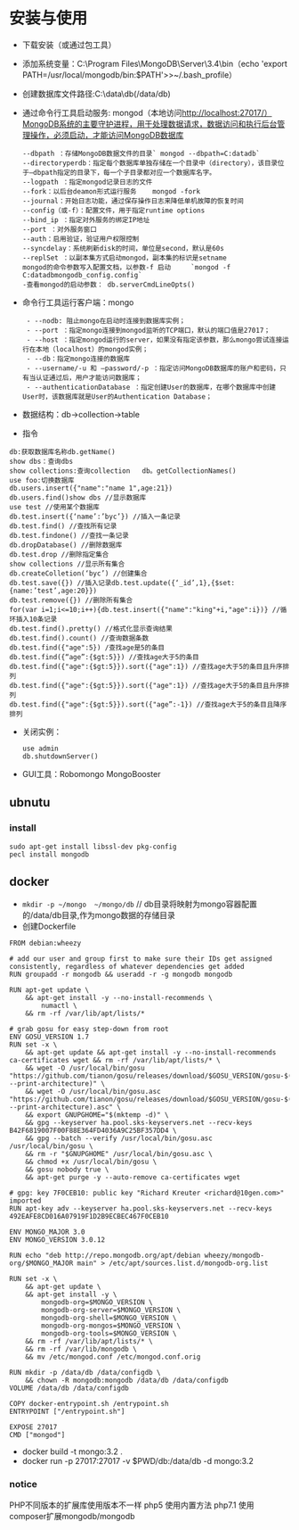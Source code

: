 # 安装与使用

- 下载安装（或通过包工具）
- 添加系统变量：C:\Program Files\MongoDB\Server\3.4\bin（echo 'export PATH=/usr/local/mongodb/bin:$PATH'>>~/.bash_profile）
- 创建数据库文件路径:C:\data\db(/data/db)
- 通过命令行工具启动服务: mongod（本地访问<http://localhost:27017/）MongoDB系统的主要守护进程，用于处理数据请求，数据访问和执行后台管理操作，必须启动，才能访问MongoDB数据库>

  ```
  --dbpath ：存储MongoDB数据文件的目录` mongod --dbpath=C:datadb`
  --directoryperdb：指定每个数据库单独存储在一个目录中（directory），该目录位于–dbpath指定的目录下，每一个子目录都对应一个数据库名字。
  --logpath ：指定mongod记录日志的文件
  --fork：以后台deamon形式运行服务    mongod -fork
  --journal：开始日志功能，通过保存操作日志来降低单机故障的恢复时间
  --config（或-f）：配置文件，用于指定runtime options
  --bind_ip ：指定对外服务的绑定IP地址
  --port ：对外服务窗口
  --auth：启用验证，验证用户权限控制
  --syncdelay：系统刷新disk的时间，单位是second，默认是60s
  --replSet ：以副本集方式启动mongod，副本集的标识是setname
  mongod的命令参数写入配置文档，以参数-f 启动     `mongod -f C:datadbmongodb_config.config`
  -查看mongod的启动参数： db.serverCmdLineOpts()
  ```

- 命令行工具运行客户端：mongo

  ```
   - --nodb: 阻止mongo在启动时连接到数据库实例；
   - --port ：指定mongo连接到mongod监听的TCP端口，默认的端口值是27017；
   - --host ：指定mongod运行的server，如果没有指定该参数，那么mongo尝试连接运行在本地（localhost）的mongod实例；
   - --db：指定mongo连接的数据库
   - --username/-u 和 –password/-p ：指定访问MongoDB数据库的账户和密码，只有当认证通过后，用户才能访问数据库；
   - --authenticationDatabase ：指定创建User的数据库，在哪个数据库中创建User时，该数据库就是User的Authentication Database；
  ```

- 数据结构：db->collection->table

- 指令

```
db:获取数据库名称db.getName()
show dbs：查询dbs
show collections:查询collection   db。getCollectionNames()
use foo:切换数据库
db.users.insert({"name":"name 1",age:21})
db.users.find()show dbs //显示数据库
use test //使用某个数据库
db.test.insert({‘name’:’byc’}) //插入一条记录
db.test.find() //查找所有记录
db.test.findone() //查找一条记录
db.dropDatabase() //删除数据库
db.test.drop //删除指定集合
show collections //显示所有集合
db.createColletion(‘byc’) //创建集合
db.test.save({}) //插入记录db.test.update({‘_id’,1},{$set:{name:’test’,age:20}})
db.test.remove({}) //删除所有集合
for(var i=1;i<=10;i++){db.test.insert({"name":"king"+i,"age":i})} //循环插入10条记录
db.test.find().pretty() //格式化显示查询结果
db.test.find().count() //查询数据条数
db.test.find({"age":5}) /查找age是5的条目
db.test.find({“age”:{$gt:5}}) //查找age大于5的条目
db.test.find({"age":{$gt:5}}).sort({"age":1}) //查找age大于5的条目且升序排列
db.test.find({"age":{$gt:5}}).sort({"age":1}) //查找age大于5的条目且升序排列
db.test.find({"age":{$gt:5}}).sort({"age”:-1}) //查找age大于5的条目且降序排列
```

- 关闭实例：

  ```
  use admin
  db.shutdownServer()
  ```

- GUI工具：Robomongo MongoBooster

## ubnutu

### install

```
sudo apt-get install libssl-dev pkg-config
pecl install mongodb
```
## docker

- `mkdir -p ~/mongo  ~/mongo/db`  // db目录将映射为mongo容器配置的/data/db目录,作为mongo数据的存储目录
- 创建Dockerfile
```
FROM debian:wheezy

# add our user and group first to make sure their IDs get assigned consistently, regardless of whatever dependencies get added
RUN groupadd -r mongodb && useradd -r -g mongodb mongodb

RUN apt-get update \
    && apt-get install -y --no-install-recommends \
        numactl \
    && rm -rf /var/lib/apt/lists/*

# grab gosu for easy step-down from root
ENV GOSU_VERSION 1.7
RUN set -x \
    && apt-get update && apt-get install -y --no-install-recommends ca-certificates wget && rm -rf /var/lib/apt/lists/* \
    && wget -O /usr/local/bin/gosu "https://github.com/tianon/gosu/releases/download/$GOSU_VERSION/gosu-$(dpkg --print-architecture)" \
    && wget -O /usr/local/bin/gosu.asc "https://github.com/tianon/gosu/releases/download/$GOSU_VERSION/gosu-$(dpkg --print-architecture).asc" \
    && export GNUPGHOME="$(mktemp -d)" \
    && gpg --keyserver ha.pool.sks-keyservers.net --recv-keys B42F6819007F00F88E364FD4036A9C25BF357DD4 \
    && gpg --batch --verify /usr/local/bin/gosu.asc /usr/local/bin/gosu \
    && rm -r "$GNUPGHOME" /usr/local/bin/gosu.asc \
    && chmod +x /usr/local/bin/gosu \
    && gosu nobody true \
    && apt-get purge -y --auto-remove ca-certificates wget

# gpg: key 7F0CEB10: public key "Richard Kreuter <richard@10gen.com>" imported
RUN apt-key adv --keyserver ha.pool.sks-keyservers.net --recv-keys 492EAFE8CD016A07919F1D2B9ECBEC467F0CEB10

ENV MONGO_MAJOR 3.0
ENV MONGO_VERSION 3.0.12

RUN echo "deb http://repo.mongodb.org/apt/debian wheezy/mongodb-org/$MONGO_MAJOR main" > /etc/apt/sources.list.d/mongodb-org.list

RUN set -x \
    && apt-get update \
    && apt-get install -y \
        mongodb-org=$MONGO_VERSION \
        mongodb-org-server=$MONGO_VERSION \
        mongodb-org-shell=$MONGO_VERSION \
        mongodb-org-mongos=$MONGO_VERSION \
        mongodb-org-tools=$MONGO_VERSION \
    && rm -rf /var/lib/apt/lists/* \
    && rm -rf /var/lib/mongodb \
    && mv /etc/mongod.conf /etc/mongod.conf.orig

RUN mkdir -p /data/db /data/configdb \
    && chown -R mongodb:mongodb /data/db /data/configdb
VOLUME /data/db /data/configdb

COPY docker-entrypoint.sh /entrypoint.sh
ENTRYPOINT ["/entrypoint.sh"]

EXPOSE 27017
CMD ["mongod"]
```
- docker build -t mongo:3.2 .
-  docker run -p 27017:27017 -v $PWD/db:/data/db -d mongo:3.2
### notice

PHP不同版本的扩展库使用版本不一样 php5 使用内置方法 php7.1 使用composer扩展mongodb/mongodb
